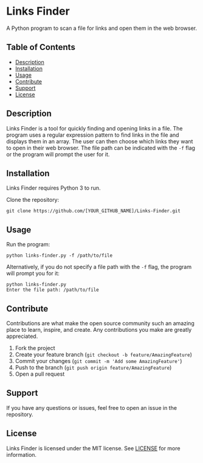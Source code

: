 # Links Finder
A Python program to scan a file for links and open them in the web browser.

## Table of Contents
- [Description](#description)
- [Installation](#installation)
- [Usage](#usage)
- [Contribute](#contribute)
- [Support](#support)
- [License](#license)

## Description
Links Finder is a tool for quickly finding and opening links in a file. The program uses a regular expression pattern to find links in the file and displays them in an array. The user can then choose which links they want to open in their web browser. The file path can be indicated with the `-f` flag or the program will prompt the user for it.

## Installation
Links Finder requires Python 3 to run.

Clone the repository:
```
git clone https://github.com/[YOUR_GITHUB_NAME]/Links-Finder.git
```
## Usage
Run the program:
```
python links-finder.py -f /path/to/file
```
Alternatively, if you do not specify a file path with the `-f` flag, the program will prompt you for it:
```
python links-finder.py
Enter the file path: /path/to/file
```
## Contribute
Contributions are what make the open source community such an amazing place to learn, inspire, and create. Any contributions you make are greatly appreciated.

1. Fork the project
2. Create your feature branch (`git checkout -b feature/AmazingFeature`)
3. Commit your changes (`git commit -m 'Add some AmazingFeature'`)
4. Push to the branch (`git push origin feature/AmazingFeature`)
5. Open a pull request

## Support
If you have any questions or issues, feel free to open an issue in the repository.

## License
Links Finder is licensed under the MIT license. See [LICENSE](LICENSE) for more information.